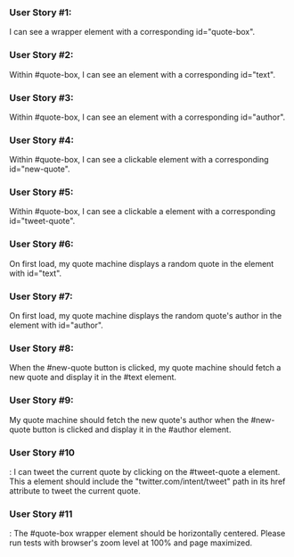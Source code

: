 ### User Story #1:
 I can see a wrapper element with a corresponding id="quote-box".

### User Story #2:
 Within #quote-box, I can see an element with a corresponding id="text".

### User Story #3:
 Within #quote-box, I can see an element with a corresponding id="author".

### User Story #4:
 Within #quote-box, I can see a clickable element with a corresponding id="new-quote".

### User Story #5:
 Within #quote-box, I can see a clickable a element with a corresponding id="tweet-quote".

### User Story #6:
 On first load, my quote machine displays a random quote in the element with id="text".

### User Story #7:
 On first load, my quote machine displays the random quote's author in the element with id="author".

### User Story #8:
 When the #new-quote button is clicked, my quote machine should fetch a new quote and display it in the #text element.

### User Story #9:
 My quote machine should fetch the new quote's author when the #new-quote button is clicked and display it in the #author element.

### User Story #10
: I can tweet the current quote by clicking on the #tweet-quote a element. This a element should include the "twitter.com/intent/tweet" path in its href attribute to tweet the current quote.

### User Story #11
: The #quote-box wrapper element should be horizontally centered. Please run tests with browser's zoom level at 100% and page maximized.